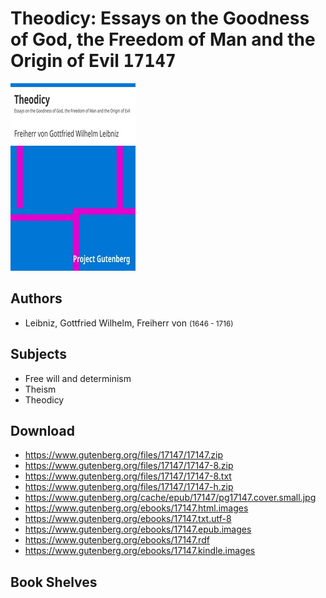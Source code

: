 # Theodicy: Essays on the Goodness of God, the Freedom of Man and the Origin of Evil <kbd>17147</kbd>

![](./cover.medium.jpg "")

## Authors


 - Leibniz, Gottfried Wilhelm, Freiherr von <small>(1646 - 1716)</small>

## Subjects


 - Free will and determinism
 - Theism
 - Theodicy

## Download


 - https://www.gutenberg.org/files/17147/17147.zip
 - https://www.gutenberg.org/files/17147/17147-8.zip
 - https://www.gutenberg.org/files/17147/17147-8.txt
 - https://www.gutenberg.org/files/17147/17147-h.zip
 - https://www.gutenberg.org/cache/epub/17147/pg17147.cover.small.jpg
 - https://www.gutenberg.org/ebooks/17147.html.images
 - https://www.gutenberg.org/ebooks/17147.txt.utf-8
 - https://www.gutenberg.org/ebooks/17147.epub.images
 - https://www.gutenberg.org/ebooks/17147.rdf
 - https://www.gutenberg.org/ebooks/17147.kindle.images

## Book Shelves


